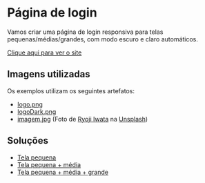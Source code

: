 # Página de login

Vamos criar uma página de login responsiva para telas pequenas/médias/grandes, com modo escuro e claro automáticos.

[Clique aqui para ver o site](https://htmlpreview.github.io/?https://github.com/dlucredio/cursoguiresponsiva/blob/main/laboratorio1/siteFinal/index.html)

## Imagens utilizadas

Os exemplos utilizam os seguintes artefatos:

* [logo.png](logo.png)
* [logoDark.png](logoDark.png)
* [imagem.jpg](imagem.jpg) (Foto de <a href="https://unsplash.com/pt-br/@ryoji__iwata?utm_content=creditCopyText&utm_medium=referral&utm_source=unsplash">Ryoji Iwata</a> na <a href="https://unsplash.com/pt-br/fotografias/pessoas-caminhando-na-faixa-de-pedestres-X53e51WfjlE?utm_content=creditCopyText&utm_medium=referral&utm_source=unsplash">Unsplash</a>)
  
## Soluções

* [Tela pequena](passo1.md)
* [Tela pequena + média](passo2.md)
* [Tela pequena + média + grande](passo3.md)
